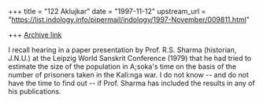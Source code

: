 +++
title = "122 Aklujkar"
date = "1997-11-12"
upstream_url = "https://list.indology.info/pipermail/indology/1997-November/009811.html"

+++
[Archive link](https://list.indology.info/pipermail/indology/1997-November/009811.html)

I recall hearing in a paper presentation by Prof. R.S. Sharma (historian,
J.N.U.) at the Leipzig World Sanskrit Conference (1979) that he had tried
to estimate the size of the population in A;soka's time on the basis of the
number of prisoners taken in the Kali:nga war. I do not know -- and do not
have the time to find out -- if Prof. Sharma has included the results in
any of his publications.



